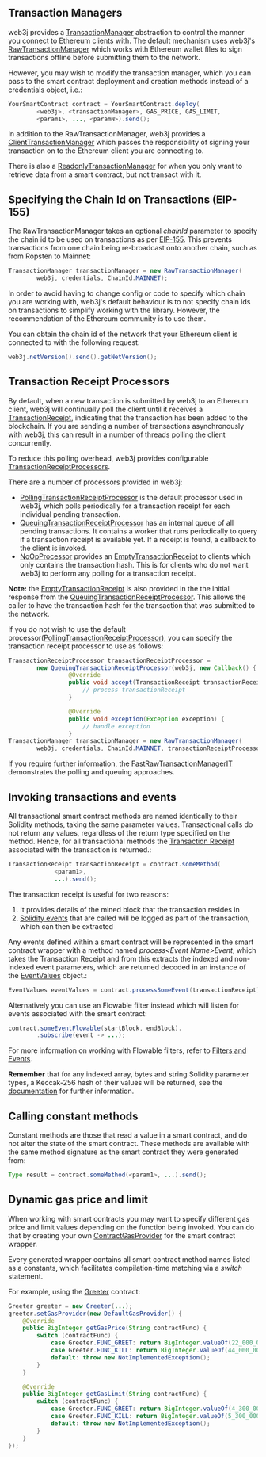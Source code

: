 Transaction Managers
--------------------

web3j provides a [TransactionManager](https://github.com/web3j/web3j/blob/master/core/src/main/java/org/web3j/tx/TransactionManager.java) abstraction to control the manner you connect to Ethereum clients with. The default mechanism uses web3j's [RawTransactionManager](https://github.com/web3j/web3j/blob/master/core/src/main/java/org/web3j/tx/RawTransactionManager.java) which works with Ethereum wallet files to sign transactions offline before submitting them to the network.

However, you may wish to modify the transaction manager, which you can pass to the smart contract deployment and creation methods instead of a credentials object, i.e.:

```java
YourSmartContract contract = YourSmartContract.deploy(
        <web3j>, <transactionManager>, GAS_PRICE, GAS_LIMIT,
        <param1>, ..., <paramN>).send();
```

In addition to the RawTransactionManager, web3j provides a [ClientTransactionManager](https://github.com/web3j/web3j/blob/master/core/src/main/java/org/web3j/tx/ClientTransactionManager.java) which passes the responsibility of signing your transaction on to the Ethereum client you are connecting to.

There is also a [ReadonlyTransactionManager](https://github.com/web3j/web3j/blob/master/core/src/main/java/org/web3j/tx/ReadonlyTransactionManager.java) for when you only want to retrieve data from a smart contract, but not transact with it.

Specifying the Chain Id on Transactions (EIP-155)
-------------------------------------------------

The RawTransactionManager takes an optional *chainId* parameter to specify the chain id to be used on transactions as per [EIP-155](https://github.com/ethereum/EIPs/blob/master/EIPS/eip-155.md). This prevents transactions from one chain being re-broadcast onto another chain, such as from Ropsten to Mainnet:

```java
TransactionManager transactionManager = new RawTransactionManager(
        web3j, credentials, ChainId.MAINNET);
```

In order to avoid having to change config or code to specify which chain you are working with, web3j's default behaviour is to not specify chain ids on transactions to simplify working with the library. However, the recommendation of the Ethereum community is to use them.

You can obtain the chain id of the network that your Ethereum client is connected to with the following request:

```java
web3j.netVersion().send().getNetVersion();
```

Transaction Receipt Processors
------------------------------

By default, when a new transaction is submitted by web3j to an Ethereum client, web3j will continually poll the client until it receives a [TransactionReceipt](https://github.com/web3j/web3j/blob/master/core/src/main/java/org/web3j/protocol/core/methods/response/TransactionReceipt.java), indicating that the transaction has been added to the blockchain. If you are sending a number of transactions asynchronously with web3j, this can result in a number of threads polling the client concurrently.

To reduce this polling overhead, web3j provides configurable [TransactionReceiptProcessors](https://github.com/web3j/web3j/blob/master/core/src/main/java/org/web3j/tx/response/TransactionReceiptProcessor.java).

There are a number of processors provided in web3j:

-   [PollingTransactionReceiptProcessor](https://github.com/web3j/web3j/blob/master/core/src/main/java/org/web3j/tx/response/PollingTransactionReceiptProcessor.java) is the default processor used in web3j, which polls periodically for a transaction receipt for each individual pending transaction.
-   [QueuingTransactionReceiptProcessor](https://github.com/web3j/web3j/blob/master/core/src/main/java/org/web3j/tx/response/QueuingTransactionReceiptProcessor.java) has an internal queue of all pending transactions. It contains a
    worker that runs periodically to query if a transaction receipt is available yet. If a receipt is found, a callback to the client is invoked.
-   [NoOpProcessor](https://github.com/web3j/web3j/blob/master/core/src/main/java/org/web3j/tx/response/NoOpProcessor.java) provides an [EmptyTransactionReceipt](https://github.com/web3j/web3j/blob/master/core/src/main/java/org/web3j/tx/response/EmptyTransactionReceipt.java) to clients which only contains the transaction hash. This is for clients who do not want web3j to perform any polling for a transaction receipt.

**Note:** the
[EmptyTransactionReceipt](https://github.com/web3j/web3j/blob/master/core/src/main/java/org/web3j/tx/response/EmptyTransactionReceipt.java) is also provided in the the initial response from the [QueuingTransactionReceiptProcessor](https://github.com/web3j/web3j/blob/master/core/src/main/java/org/web3j/tx/response/QueuingTransactionReceiptProcessor.java). This allows the caller to have the transaction hash for the transaction
that was submitted to the network.

If you do not wish to use the default processor([PollingTransactionReceiptProcessor](https://github.com/web3j/web3j/blob/master/core/src/main/java/org/web3j/tx/response/PollingTransactionReceiptProcessor.java)), you can specify the transaction receipt processor to use as follows:

```java
TransactionReceiptProcessor transactionReceiptProcessor =
        new QueuingTransactionReceiptProcessor(web3j, new Callback() {
                 @Override
                 public void accept(TransactionReceipt transactionReceipt) {
                     // process transactionReceipt
                 }

                 @Override
                 public void exception(Exception exception) {
                     // handle exception
                 }
TransactionManager transactionManager = new RawTransactionManager(
        web3j, credentials, ChainId.MAINNET, transactionReceiptProcessor);
```

If you require further information, the [FastRawTransactionManagerIT](https://github.com/web3j/web3j/blob/master/integration-tests/src/test/java/org/web3j/protocol/scenarios/FastRawTransactionManagerIT.java) demonstrates the polling and queuing approaches.

Invoking transactions and events 
--------------------------------

All transactional smart contract methods are named identically to their Solidity methods, taking the same parameter values. Transactional calls do not return any values, regardless of the return type specified on the method. Hence, for all transactional methods the [Transaction Receipt](https://eth.wiki/json-rpc/API#eth_gettransactionreceipt) associated with the transaction is returned.:

```java
TransactionReceipt transactionReceipt = contract.someMethod(
             <param1>,
             ...).send();
```

The transaction receipt is useful for two reasons:

1.  It provides details of the mined block that the transaction resides in
2.  [Solidity events](http://Solidity.readthedocs.io/en/develop/contracts.html?highlight=events#events) that are called will be logged as part of the transaction, which can then be extracted

Any events defined within a smart contract will be represented in the smart contract wrapper with a method named *process<Event Name\>Event*, which takes the Transaction Receipt and from this extracts the indexed and non-indexed event parameters, which are returned decoded in an
instance of the [EventValues](https://github.com/web3j/web3j/blob/master/abi/src/main/java/org/web3j/abi/EventValues.java) object.:

```java
EventValues eventValues = contract.processSomeEvent(transactionReceipt);
```

Alternatively you can use an Flowable filter instead which will listen for events associated with the smart contract:

```java
contract.someEventFlowable(startBlock, endBlock).
        .subscribe(event -> ...);
```

For more information on working with Flowable filters, refer to [Filters and Events](filters_and_events.md).

**Remember** that for any indexed array, bytes and string Solidity parameter types, a Keccak-256 hash of their values will be returned, see the [documentation](http://Solidity.readthedocs.io/en/latest/contracts.html#events) for further information.

Calling constant methods
------------------------

Constant methods are those that read a value in a smart contract, and do not alter the state of the smart contract. These methods are available with the same method signature as the smart contract they were generated from:

```java
Type result = contract.someMethod(<param1>, ...).send();
```

Dynamic gas price and limit 
---------------------------

When working with smart contracts you may want to specify different gas price and limit values depending on the function being invoked. You can do that by creating your own [ContractGasProvider](https://github.com/web3j/web3j/blob/master/core/src/main/java/org/web3j/tx/gas/ContractGasProvider.java) for the smart contract wrapper.

Every generated wrapper contains all smart contract method names listed as a constants, which facilitates compilation-time matching via a *switch* statement.

For example, using the [Greeter](https://github.com/web3j/web3j/blob/master/codegen/src/test/resources/solidity/greeter/Greeter.sol) contract:

```java
Greeter greeter = new Greeter(...);
greeter.setGasProvider(new DefaultGasProvider() {
    @Override
    public BigInteger getGasPrice(String contractFunc) {
        switch (contractFunc) {
            case Greeter.FUNC_GREET: return BigInteger.valueOf(22_000_000_000L);
            case Greeter.FUNC_KILL: return BigInteger.valueOf(44_000_000_000L);
            default: throw new NotImplementedException();
        }
    }

    @Override
    public BigInteger getGasLimit(String contractFunc) {
        switch (contractFunc) {
            case Greeter.FUNC_GREET: return BigInteger.valueOf(4_300_000);
            case Greeter.FUNC_KILL: return BigInteger.valueOf(5_300_000);
            default: throw new NotImplementedException();
        }
    }
});
```
